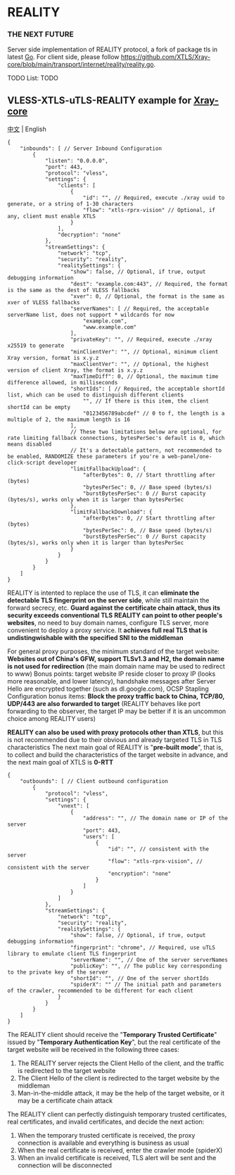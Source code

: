 # REALITY

### THE NEXT FUTURE

Server side implementation of REALITY protocol, a fork of package tls in latest [Go](https://github.com/golang/go/commits/master/src/crypto/tls).
For client side, please follow https://github.com/XTLS/Xray-core/blob/main/transport/internet/reality/reality.go.  

TODO List: TODO

## VLESS-XTLS-uTLS-REALITY example for [Xray-core](https://github.com/XTLS/Xray-core)

[中文](README.md) | English

```json5
{
    "inbounds": [ // Server Inbound Configuration
        {
            "listen": "0.0.0.0",
            "port": 443,
            "protocol": "vless",
            "settings": {
                "clients": [
                    {
                        "id": "", // Required, execute ./xray uuid to generate, or a string of 1-30 characters
                        "flow": "xtls-rprx-vision" // Optional, if any, client must enable XTLS
                    }
                ],
                "decryption": "none"
            },
            "streamSettings": {
                "network": "tcp",
                "security": "reality",
                "realitySettings": {
                    "show": false, // Optional, if true, output debugging information
                    "dest": "example.com:443", // Required, the format is the same as the dest of VLESS fallbacks
                    "xver": 0, // Optional, the format is the same as xver of VLESS fallbacks
                    "serverNames": [ // Required, the acceptable serverName list, does not support * wildcards for now
                        "example.com",
                        "www.example.com"
                    ],
                    "privateKey": "", // Required, execute ./xray x25519 to generate
                    "minClientVer": "", // Optional, minimum client Xray version, format is x.y.z
                    "maxClientVer": "", // Optional, the highest version of client Xray, the format is x.y.z
                    "maxTimeDiff": 0, // Optional, the maximum time difference allowed, in milliseconds
                    "shortIds": [ // Required, the acceptable shortId list, which can be used to distinguish different clients
                        "", // If there is this item, the client shortId can be empty
                        "0123456789abcdef" // 0 to f, the length is a multiple of 2, the maximum length is 16
                    ],
                    // These two limitations below are optional, for rate limiting fallback connections, bytesPerSec's default is 0, which means disabled
                    // It's a detectable pattern, not recommended to be enabled, RANDOMIZE these parameters if you're a web-panel/one-click-script developer
                    "limitFallbackUpload": {
                        "afterBytes": 0, // Start throttling after (bytes)
                        "bytesPerSec": 0, // Base speed (bytes/s)
                        "burstBytesPerSec": 0 // Burst capacity (bytes/s), works only when it is larger than bytesPerSec
                    },
                    "limitFallbackDownload": {
                        "afterBytes": 0, // Start throttling after (bytes)
                        "bytesPerSec": 0, // Base speed (bytes/s)
                        "burstBytesPerSec": 0 // Burst capacity (bytes/s), works only when it is larger than bytesPerSec
                    }
                }
            }
        }
    ]
}
```

REALITY is intented to replace the use of TLS, it can **eliminate the detectable TLS fingerprint on the server side**, while still maintain the forward secrecy, etc. **Guard against the certificate chain attack, thus its security exceeds conventional TLS**
**REALITY can point to other people's websites**, no need to buy domain names, configure TLS server, more convenient to deploy a proxy service. It **achieves full real TLS that is undistingwishable with the specified SNI to the middleman**
  
For general proxy purposes, the minimum standard of the target website: **Websites out of China's GFW, support TLSv1.3 and H2, the domain name is not used for redirection** (the main domain name may be used to redirect to www)
Bonus points: target website IP reside closer to proxy IP (looks more reasonable, and lower latency), handshake messages after Server Hello are encrypted together (such as dl.google.com), OCSP Stapling
Configuration bonus items: **Block the proxy traffic back to China, TCP/80, UDP/443 are also forwarded to target** (REALITY behaves like port forwarding to the observer, the target IP may be better if it is an uncommon choice among REALITY users)

**REALITY can also be used with proxy protocols other than XTLS**, but this is not recommended due to their obvious and already targeted TLS in TLS characteristics
The next main goal of REALITY is "**pre-built mode**", that is, to collect and build the characteristics of the target website in advance, and the next main goal of XTLS is **0-RTT**

```json5
{
    "outbounds": [ // Client outbound configuration
        {
            "protocol": "vless",
            "settings": {
                "vnext": [
                    {
                        "address": "", // The domain name or IP of the server
                        "port": 443,
                        "users": [
                            {
                                "id": "", // consistent with the server
                                "flow": "xtls-rprx-vision", // consistent with the server
                                "encryption": "none"
                            }
                        ]
                    }
                ]
            },
            "streamSettings": {
                "network": "tcp",
                "security": "reality",
                "realitySettings": {
                    "show": false, // Optional, if true, output debugging information
                    "fingerprint": "chrome", // Required, use uTLS library to emulate client TLS fingerprint
                    "serverName": "", // One of the server serverNames
                    "publicKey": "", // The public key corresponding to the private key of the server
                    "shortId": "", // One of the server shortIds
                    "spiderX": "" // The initial path and parameters of the crawler, recommended to be different for each client
                }
            }
        }
    ]
}
```

The REALITY client should receive the "**Temporary Trusted Certificate**" issued by "**Temporary Authentication Key**", but the real certificate of the target website will be received in the following three cases:

1. The REALITY server rejects the Client Hello of the client, and the traffic is redirected to the target website
2. The Client Hello of the client is redirected to the target website by the middleman
3. Man-in-the-middle attack, it may be the help of the target website, or it may be a certificate chain attack

The REALITY client can perfectly distinguish temporary trusted certificates, real certificates, and invalid certificates, and decide the next action:

1. When the temporary trusted certificate is received, the proxy connection is available and everything is business as usual
2. When the real certificate is received, enter the crawler mode (spiderX)
3. When an invalid certificate is received, TLS alert will be sent and the connection will be disconnected
